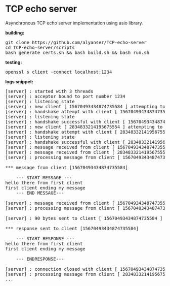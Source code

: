 # TCP echo server
Asynchronous TCP echo server implementation using asio library.

<b>building:</b>
<pre>
git clone https://github.com/alyanser/TCP-echo-server
cd TCP-echo-server/scripts
bash generate_certs.sh && bash build.sh && bash run.sh
</pre>
<b>testing:</b>
<pre>
openssl s_client -connect localhost:1234
</pre>
<b>logs snippet:</b>
<pre>
[server] : started with 3 threads 
[server] : acceptor bound to port number 1234 
[server] : listening state 
[server] : new client [ 15670493434874735584 ] attempting to connect. handshake pending 
[server] : handshake attempt with client [ 15670493434874735584 ] 
[server] : listening state 
[server] : handshake successful with client [ 15670493434874735584 ] 
[server] : new client [ 2834833214195675554 ] attempting to connect. handshake pending 
[server] : handshake attempt with client [ 2834833214195675554 ] 
[server] : listening state 
[server] : handshake successful with client [ 2834833214195675554 ] 
[server] : message received from client [ 15670493434874735584 ] 
[server] : message received from client [ 2834833214195675554 ] 
[server] : processing message from client [ 15670493434874735584 ] 

*** message from client [15670493434874735584]

	--- START MESSAGE ---
hello there from first client
first client ending my message
	--- END MESSAGE---

[server] : message received from client [ 15670493434874735584 ] 
[server] : processing message from client [ 15670493434874735584 ] 

[server] : 90 bytes sent to client [ 15670493434874735584 ] 

*** response sent to client [15670493434874735584]

	--- START RESPONSE ---
hello there from first client
first client ending my message

	--- ENDRESPONSE---

[server] : connection closed with client [ 15670493434874735584 ] 
[server] : processing message from client [ 2834833214195675554 ] 
...
</pre>
